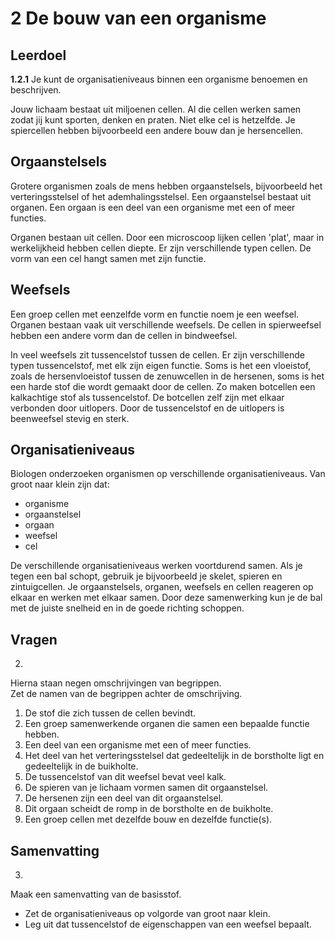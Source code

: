 # 2 De bouw van een organisme

## Leerdoel

**1.2.1** Je kunt de organisatieniveaus binnen een organisme benoemen en beschrijven.

Jouw lichaam bestaat uit miljoenen cellen. Al die cellen werken samen zodat jij kunt sporten, denken en praten. Niet elke cel is hetzelfde. Je spiercellen hebben bijvoorbeeld een andere bouw dan je hersencellen.

## Orgaanstelsels

Grotere organismen zoals de mens hebben orgaanstelsels, bijvoorbeeld het verteringsstelsel of het ademhalingsstelsel. Een orgaanstelsel bestaat uit organen. Een orgaan is een deel van een organisme met een of meer functies.

Organen bestaan uit cellen. Door een microscoop lijken cellen 'plat', maar in werkelijkheid hebben cellen diepte. Er zijn verschillende typen cellen. De vorm van een cel hangt samen met zijn functie.

## Weefsels

Een groep cellen met eenzelfde vorm en functie noem je een weefsel. Organen bestaan vaak uit verschillende weefsels. De cellen in spierweefsel hebben een andere vorm dan de cellen in bindweefsel.

In veel weefsels zit tussencelstof tussen de cellen. Er zijn verschillende typen tussencelstof, met elk zijn eigen functie. Soms is het een vloeistof, zoals de hersenvloeistof tussen de zenuwcellen in de hersenen, soms is het een harde stof die wordt gemaakt door de cellen. Zo maken botcellen een kalkachtige stof als tussencelstof. De botcellen zelf zijn met elkaar verbonden door uitlopers. Door de tussencelstof en de uitlopers is beenweefsel stevig en sterk.

## Organisatieniveaus

Biologen onderzoeken organismen op verschillende organisatieniveaus. Van groot naar klein zijn dat:

- organisme  
- orgaanstelsel  
- orgaan  
- weefsel  
- cel  

De verschillende organisatieniveaus werken voortdurend samen. Als je tegen een bal schopt, gebruik je bijvoorbeeld je skelet, spieren en zintuigcellen. Je orgaanstelsels, organen, weefsels en cellen reageren op elkaar en werken met elkaar samen. Door deze samenwerking kun je de bal met de juiste snelheid en in de goede richting schoppen.

## Vragen

2.
Hierna staan negen omschrijvingen van begrippen.  
Zet de namen van de begrippen achter de omschrijving.

1. De stof die zich tussen de cellen bevindt.  
2. Een groep samenwerkende organen die samen een bepaalde functie hebben.  
3. Een deel van een organisme met een of meer functies.  
4. Het deel van het verteringsstelsel dat gedeeltelijk in de borstholte ligt en gedeeltelijk in de buikholte.  
5. De tussencelstof van dit weefsel bevat veel kalk.  
6. De spieren van je lichaam vormen samen dit orgaanstelsel.  
7. De hersenen zijn een deel van dit orgaanstelsel.  
8. Dit orgaan scheidt de romp in de borstholte en de buikholte.  
9. Een groep cellen met dezelfde bouw en dezelfde functie(s).  

## Samenvatting

3.
Maak een samenvatting van de basisstof.

- Zet de organisatieniveaus op volgorde van groot naar klein.  
- Leg uit dat tussencelstof de eigenschappen van een weefsel bepaalt.  